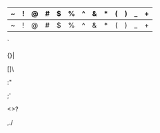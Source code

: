 
|\~|\!|\@|\#|\$|\%|\^|\&|\*|\(|\)|\_|\+|
--------- | --------- |--------- | --------- |--------- | --------- |--------- | --------- |--------- | --------- |--------- | --------- |--------- 
|\~|\!|\@|\#|\$|\%|\^|\&|\*|\(|\)|\_|\+|



  
\`

\{\}\|

\[\]\\

\:\"

\;\'

\<\>\?

\,\.\/
